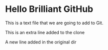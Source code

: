 # Hello Brilliant GitHub

This is a text file that we are going to add to Git.

This is an extra line added to the clone

A new line added in the original dir
